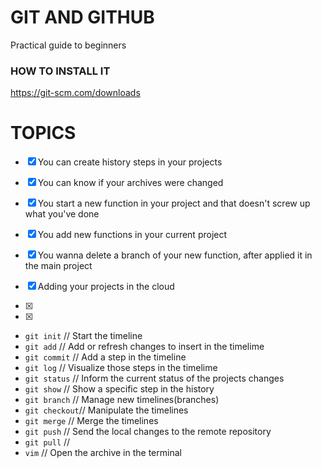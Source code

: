# GIT AND GITHUB

Practical guide to beginners

### HOW TO INSTALL IT

https://git-scm.com/downloads

# TOPICS

- [x] You can create history steps in your projects
- [x] You can know if your archives were changed 

- [x] You start a new function in your project and that doesn't screw up what you've done
- [x] You add new functions in your current project
- [x] You wanna delete a branch of your new function, after applied it in the main project 

- [x] Adding your projects in the cloud

- [x]
- [x] 

* `git init` // Start the timeline
* `git add` // Add or refresh changes to insert in the timelime
* `git commit` // Add a step in the timeline
* `git log` // Visualize those steps in the timelime
* `git status` // Inform the current status of the projects changes
* `git show` // Show a specific step in the history
* `git branch` // Manage new timelines(branches)
* `git checkout`// Manipulate the timelines
* `git merge` // Merge the timelines
* `git push` // Send the local changes to the remote repository
* `git pull` // 
* `vim` // Open the archive in the terminal




